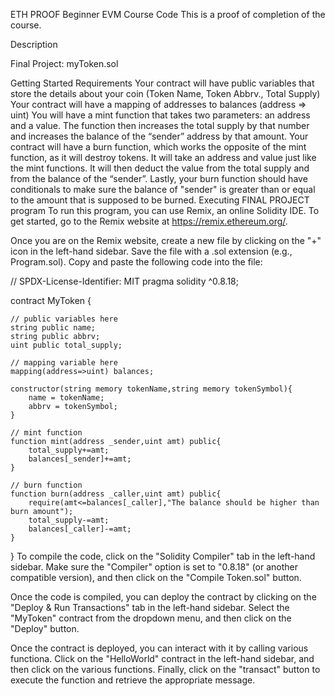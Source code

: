 ETH PROOF Beginner EVM Course Code
 This is a proof of completion of the course.

Description

Final Project: myToken.sol

Getting Started
Requirements
Your contract will have public variables that store the details about your coin (Token Name, Token Abbrv., Total Supply)
Your contract will have a mapping of addresses to balances (address => uint)
You will have a mint function that takes two parameters: an address and a value. The function then increases the total supply by that number and increases the balance of the “sender” address by that amount.
Your contract will have a burn function, which works the opposite of the mint function, as it will destroy tokens. It will take an address and value just like the mint functions. It will then deduct the value from the total supply and from the balance of the “sender”.
Lastly, your burn function should have conditionals to make sure the balance of "sender" is greater than or equal to the amount that is supposed to be burned.
Executing FINAL PROJECT program
To run this program, you can use Remix, an online Solidity IDE. To get started, go to the Remix website at https://remix.ethereum.org/.

Once you are on the Remix website, create a new file by clicking on the "+" icon in the left-hand sidebar. Save the file with a .sol extension (e.g., Program.sol). Copy and paste the following code into the file:

// SPDX-License-Identifier: MIT
pragma solidity ^0.8.18;

contract MyToken {

    // public variables here
    string public name;
    string public abbrv;
    uint public total_supply;

    // mapping variable here
    mapping(address=>uint) balances;

    constructor(string memory tokenName,string memory tokenSymbol){
        name = tokenName;
        abbrv = tokenSymbol;
    }

    // mint function
    function mint(address _sender,uint amt) public{
        total_supply+=amt;
        balances[_sender]+=amt;
    }

    // burn function
    function burn(address _caller,uint amt) public{
        require(amt<=balances[_caller],"The balance should be higher than burn amount");
        total_supply-=amt;
        balances[_caller]-=amt;
    }

}
To compile the code, click on the "Solidity Compiler" tab in the left-hand sidebar. Make sure the "Compiler" option is set to "0.8.18" (or another compatible version), and then click on the "Compile Token.sol" button.

Once the code is compiled, you can deploy the contract by clicking on the "Deploy & Run Transactions" tab in the left-hand sidebar. Select the "MyToken" contract from the dropdown menu, and then click on the "Deploy" button.

Once the contract is deployed, you can interact with it by calling various functiona. Click on the "HelloWorld" contract in the left-hand sidebar, and then click on the various functions. Finally, click on the "transact" button to execute the function and retrieve the appropriate message.
